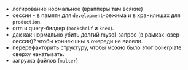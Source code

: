 - логирование нормальное (врапперы там всякие)
- сессии - в памяти для `development`-режима и в хранилищах для `production`.
- orm и query-билдер (`bookshelf` и `knex`).
- дак как нормально убить долгий mysql-запрос (в рамках юзер-сессии)? чтобы коннекшны в очереди не висели.
- перерефакторить структуру, чтобы можно было этот boilerplate сверху накатывать.
- загрузка файлов (`multer`)

